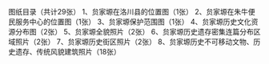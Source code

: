 图纸目录（共计29张）
1、贠家塬在洛川县的位置图（1张）
2、贠家塬在朱牛便民服务中心的位置图（1张）
3、贠家塬保护范围图（1张）
4、贠家塬历史文化资源分布图（2张）
5、贠家塬全貌照片（2张）
6、贠家塬历史遗存密集连篇分布区域照片（2张）
7、贠家塬历史街区照片（2张）
8、贠家塬历史不可移动文物、历史遗存、传统风貌建筑照片（18张）